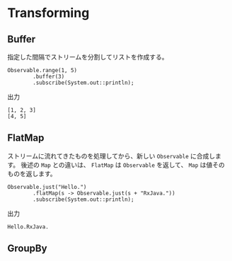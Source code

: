 # Transforming
## Buffer
指定した間隔でストリームを分割してリストを作成する。

```
Observable.range(1, 5)
        .buffer(3)
        .subscribe(System.out::println);
```

出力

```
[1, 2, 3]
[4, 5]
```

## FlatMap
ストリームに流れてきたものを処理してから、新しい `Observable` に合成します。
後述の `Map` との違いは、 `FlatMap` は `Observable` を返して、 `Map` は値そのものを返します。

```
Observable.just("Hello.")
        .flatMap(s -> Observable.just(s + "RxJava."))
        .subscribe(System.out::println);
```

出力

```
Hello.RxJava.
```

## GroupBy

```
```